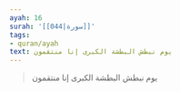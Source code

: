```yaml
---
ayah: 16
surah: '[[044|سورة]]'
tags:
- quran/ayah
text: يوم نبطش البطشة الكبرى إنا منتقمون
---
```

> يوم نبطش البطشة الكبرى إنا منتقمون
